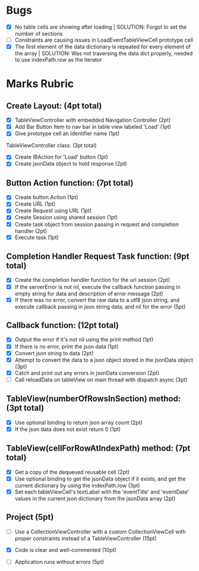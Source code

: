 # Bugs
- [x] No table cells are showing after loading | SOLUTION: Forgot to set the number of sections
- [ ] Constraints are causing issues in LoadEventTableViewCell prototype cell
- [x] The first element of the data dictionary is repeated for every element of the array | SOLUTION: Was not traversing the data dict properly, needed to use indexPath.row as the iterator

# Marks Rubric
## Create Layout: (4pt total)

- [x] TableViewController with embedded Navigation Controller (2pt)
- [x] Add Bar Button Item to nav bar in table view labeled 'Load' (1pt)
- [x] Give prototype cell an Identifier name (1pt)

TableViewController class: (3pt total)

- [x] Create IBAction for 'Load' button (1pt)
- [x] Create jsonData object to hold response (2pt)

## Button Action function: (7pt total)

- [x] Create button Action (1pt)
- [x] Create URL (1pt)
- [x] Create Request using URL (1pt)
- [x] Create Session using shared session (1pt)
- [x] Create task object from session passing in request and completion handler (2pt)
- [x] Execute task (1pt)

## Completion Handler Request Task function: (9pt total)

- [x]  Create the completion handler function for the url session (2pt)
- [x] If the serverError is not nil, execute the callback function passing in empty string for data and description of error message (2pt)
- [x] If there was no error, convert the raw data to a utf8 json string, and execute callback passing in json string data, and nil for the error (5pt)

## Callback function: (12pt total)

- [x] Output the error if it's not nil using the print method (1pt)
- [x] If there is no error, print the json data (1pt)
- [x] Convert json string to data (2pt)
- [x] Attempt to convert the data to a json object stored in the jsonData object (3pt)
- [x] Catch and print out any errors in jsonData conversion (2pt)
- [ ] Call reloadData on tableView on main thread with dispatch async (3pt)

## TableView(numberOfRowsInSection) method: (3pt total)

- [x] Use optional binding to return json array count (2pt)
- [x] If the json data does not exist return 0 (1pt)

## TableView(cellForRowAtIndexPath) method: (7pt total)

- [x] Get a copy of the dequeued reusable cell (2pt)
- [x] Use optional binding to get the jsonData object if it exists, and get the current dictionary by using the indexPath.row (3pt)
- [x] Set each tableViewCell's textLabel with the 'eventTitle' and 'eventDate' values in the current json dictionary from the jsonData array (2pt)

## Project (5pt)

- [ ] Use a CollectionViewController with a custom CollectionViewCell with proper constraints instead of a TableViewController (15pt)
- [x] Code is clear and well-commented (10pt)
- [ ] Application runs without errors (5pt)


